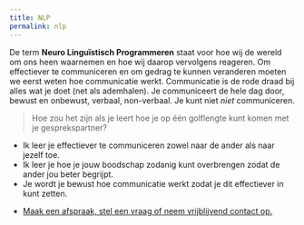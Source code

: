 ```yaml
---
title: NLP
permalink: nlp
---
```


De term **Neuro Linguïstisch Programmeren** staat voor hoe wij de wereld om ons heen waarnemen en hoe wij daarop vervolgens reageren. Om effectiever te communiceren en om gedrag te kunnen veranderen moeten we eerst weten hoe communicatie werkt. Communicatie is de rode draad bij alles wat je doet (net als ademhalen). Je communiceert de hele dag door, bewust en onbewust, verbaal, non-verbaal. Je kunt niet _niet_ communiceren.

>Hoe zou het zijn als je leert hoe je op één golflengte kunt komen met je gesprekspartner?

* Ik leer je effectiever te communiceren zowel naar de ander als naar jezelf toe.
* Ik leer je hoe je jouw boodschap zodanig kunt overbrengen zodat de ander jou beter begrijpt.
* Je wordt je bewust hoe communicatie werkt zodat je dit effectiever in kunt zetten.

<ul class="call-to-action">
  <li><a href="/maak-een-afspraak">Maak een afspraak, stel een vraag of neem vrijblijvend contact op.</a></li>
</ul>
